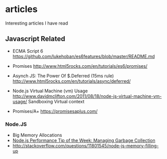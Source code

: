 # articles
Interesting articles I have read

## Javascript Related

- ECMA Script 6
https://github.com/lukehoban/es6features/blob/master/README.md

- Promises
http://www.html5rocks.com/en/tutorials/es6/promises/

- Asynch JS: The Power Of $.Deferred (15ms rule) 
http://www.html5rocks.com/en/tutorials/async/deferred/


- Node.js Virtual Machine (vm) Usage
http://www.davidmclifton.com/2011/08/18/node-js-virtual-machine-vm-usage/
Sandboxing Virtual context

- Promises/A+
https://promisesaplus.com/


### Node.JS

- Big Memory Allocations
- [Node.js Performance Tip of the Week: Managing Garbage Collection](https://strongloop.com/strongblog/node-js-performance-garbage-collection/)
- http://stackoverflow.com/questions/11801545/node-js-memory-filling-up

